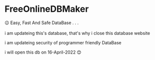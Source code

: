 # FreeOnlineDBMaker
😉 Easy, Fast And Safe DataBase . . .<br>
<br>
i am updateing this's database, that's why i close this database website<br>

i am updateing security of programmer friendly DataBase <br>

i will open this db on 16-April-2022 😊
